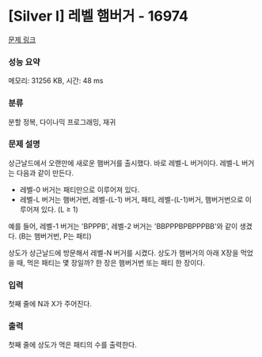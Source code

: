 # [Silver I] 레벨 햄버거 - 16974 

[문제 링크](https://www.acmicpc.net/problem/16974) 

### 성능 요약

메모리: 31256 KB, 시간: 48 ms

### 분류

분할 정복, 다이나믹 프로그래밍, 재귀

### 문제 설명

<p>상근날드에서 오랜만에 새로운 햄버거를 출시했다. 바로 레벨-L 버거이다. 레벨-L 버거는 다음과 같이 만든다.</p>

<ul>
	<li>레벨-0 버거는 패티만으로 이루어져 있다.</li>
	<li>레벨-L 버거는 햄버거번, 레벨-(L-1) 버거, 패티, 레벨-(L-1)버거, 햄버거번으로 이루어져 있다. (L ≥ 1)</li>
</ul>

<p>예를 들어, 레벨-1 버거는 'BPPPB', 레벨-2 버거는 'BBPPPBPBPPPBB'와 같이 생겼다. (B는 햄버거번, P는 패티)</p>

<p>상도가 상근날드에 방문해서 레벨-N 버거를 시켰다. 상도가 햄버거의 아래 X장을 먹었을 때, 먹은 패티는 몇 장일까? 한 장은 햄버거번 또는 패티 한 장이다.</p>

### 입력 

 <p>첫째 줄에 N과 X가 주어진다.</p>

### 출력 

 <p>첫째 줄에 상도가 먹은 패티의 수를 출력한다.</p>


